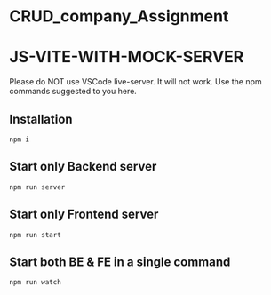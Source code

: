 # CRUD_company_Assignment

# JS-VITE-WITH-MOCK-SERVER

Please do NOT use VSCode live-server. It will not work. Use the npm commands suggested to you here.

## Installation
```
npm i
```

## Start only Backend server
```
npm run server
```

## Start only Frontend server
```
npm run start
```

## Start both BE & FE in a single command
```
npm run watch
```

